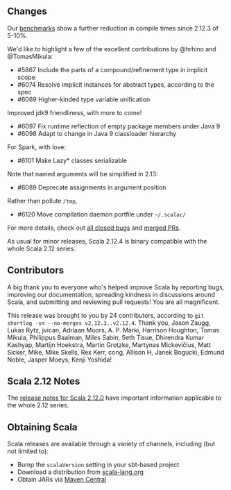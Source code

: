 ## Changes

Our [benchmarks](https://scala-ci.typesafe.com/grafana/dashboard/db/scala-benchmark?var-branch=2.12.x&from=1501580691158&to=1507711932006) show a further reduction in compile times since 2.12.3 of 5-10%.

We'd like to highlight a few of the excellent contributions by @hrhino and @TomasMikula:
  - #5867 Include the parts of a compound/refinement type in implicit scope
  - #6074 Resolve implicit instances for abstract types, according to the spec
  - #6069 Higher-kinded type variable unification

Improved jdk9 friendliness, with more to come!
  - #6097 Fix runtime reflection of empty package members under Java 9
  - #6098 Adapt to change in Java 9 classloader hierarchy

For Spark, with love:
  - #6101 Make Lazy* classes serializable 

Note that named arguments will be simplified in 2.13:
  - #6089 Deprecate assignments in argument position

Rather than pollute `/tmp`,
  - #6120 Move compilation daemon portfile under `~/.scalac/`

For more details, check out [all closed bugs](https://github.com/scala/bug/issues?q=is%3Aclosed%20milestone%3A2.12.4) and [merged PRs](https://github.com/scala/scala/pulls?q=is%3Amerged%20milestone%3A2.12.4).

As usual for minor releases, Scala 2.12.4 is binary compatible with the whole Scala 2.12 series.

## Contributors

A big thank you to everyone who's helped improve Scala by reporting bugs, improving our documentation, spreading kindness in discussions around Scala, and submitting and reviewing pull requests! You are all magnificent.

This release was brought to you by 24 contributors, according to `git shortlog -sn --no-merges v2.12.3..v2.12.4`. Thank you, Jason Zaugg, Lukas Rytz, jvican, Adriaan Moors, A. P. Marki, Harrison Houghton, Tomas Mikula, Philippus Baalman, Miles Sabin, Seth Tisue, Dhirendra Kumar Kashyap, Martijn Hoekstra, Martin Grotzke, Martynas Mickevičius, Matt Sicker, Mike, Mike Skells, Rex Kerr, cong, Allison H, Janek Bogucki, Edmund Noble, Jasper Moeys, Kenji Yoshida!

## Scala 2.12 Notes

The [release notes for Scala 2.12.0](https://github.com/scala/scala/releases/v2.12.0) have important information applicable to the whole 2.12 series.

## Obtaining Scala

Scala releases are available through a variety of channels, including (but not limited to):

* Bump the `scalaVersion` setting in your sbt-based project
* Download a distribution from [scala-lang.org](http://scala-lang.org/download/2.12.4.html)
* Obtain JARs via [Maven Central](http://search.maven.org/#search%7Cga%7C1%7Cg%3A%22org.scala-lang%22%20AND%20v%3A%222.12.4%22)
